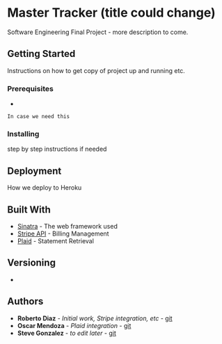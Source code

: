 # Master Tracker (title could change)

Software Engineering Final Project - more description to come.

## Getting Started

Instructions on how to get copy of project up and running etc.

### Prerequisites

-

```
In case we need this
```

### Installing

step by step instructions if needed

## Deployment

How we deploy to Heroku

## Built With

* [Sinatra](http://sinatrarb.com/) - The web framework used
* [Stripe API](https://stripe.com/docs/api) - Billing Management
* [Plaid](https://plaid.com/) - Statement Retrieval

## Versioning

-

## Authors

* **Roberto Diaz** - *Initial work, Stripe integration, etc* - [git](https://github.com/titod23)
* **Oscar Mendoza** - *Plaid integration* - [git](https://github.com/jom512)
* **Steve Gonzalez** - *to edit later* - [git](https://github.com/)
